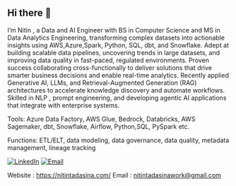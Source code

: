## Hi there 👋

I’m Nitin , a Data and AI Engineer with BS in Computer Science and MS in Data Analytics Engineering, transforming complex datasets into actionable insights using AWS,Azure,Spark, Python, SQL, dbt, and Snowflake. Adept at building scalable data pipelines, uncovering trends in large datasets, and improving data quality in fast-paced, regulated environments. Proven success collaborating cross-functionally to deliver solutions that drive smarter business decisions and enable real-time analytics. Recently applied Generative AI, LLMs, and Retrieval-Augmented Generation (RAG) architectures to accelerate knowledge discovery and automate workflows. Skilled in NLP , prompt engineering, and developing agentic AI applications that integrate with enterprise systems. 

Tools: Azure Data Factory, AWS Glue, Bedrock, Databricks, AWS Sagemaker, dbt, Snowflake, Airflow, Python,SQL, PySpark etc.

Functions: ETL/ELT, data modeling, data governance, data quality, metadata management, lineage tracking

[![LinkedIn](https://img.shields.io/badge/LinkedIn-0077B5?style=for-the-badge&logo=linkedin&logoColor=white)](https://www.linkedin.com/in/nitin-reddy-tad/)
[![Email](https://img.shields.io/badge/Email-D14836?style=for-the-badge&logo=gmail&logoColor=white)](mailto:nitintadasinawork@gmail.com)

Website : https://nitintadasina.com/
Email : nitintadasinawork@gmail.com

